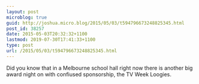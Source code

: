 ```yaml
---
layout: post
microblog: true
guid: http://joshua.micro.blog/2015/05/03/t594796673248825345.html
post_id: 38257
date: 2015-05-03T20:32:32+1100
lastmod: 2019-07-30T17:41:33+1100
type: post
url: /2015/05/03/t594796673248825345.html
---
```

Did you know that in a Melbourne school hall right now there is another big award night on with confiused sponsorship, the TV Week Loogies.

